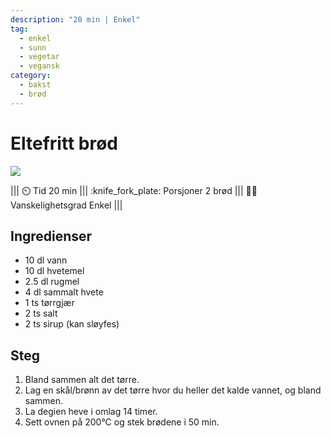 ```yaml
---
description: "20 min | Enkel"
tag:
  - enkel
  - sunn
  - vegetar
  - vegansk
category:
  - bakst
  - brød
---
```


# Eltefritt brød

![](/static/eltefritt-brod/eltefritt-brod.webp)

<!-- dprint-ignore-start -->
||| :timer_clock: Tid
20 min
||| :knife_fork_plate: Porsjoner
2 brød
||| :cook: Vanskelighetsgrad
Enkel
|||
<!-- dprint-ignore-end -->

## Ingredienser

- 10 dl vann
- 10 dl hvetemel
- 2.5 dl rugmel
- 4 dl sammalt hvete
- 1 ts tørrgjær
- 2 ts salt
- 2 ts sirup (kan sløyfes)

## Steg

1. Bland sammen alt det tørre.
2. Lag en skål/brønn av det tørre hvor du heller det kalde vannet, og bland sammen.
3. La degien heve i omlag 14 timer.
4. Sett ovnen på 200°C og stek brødene i 50 min.

<script type="application/ld+json">
{
  "@context": "https://schema.org/",
  "@type": "Recipe",
  "name": "Eltefritt brød",
  "image": "/static/eltefritt-brod/eltefritt-brod.webp",
  "author": {
    "@type": "Person",
    "name": "Eirik Rolland Enger",
    "url": "https://github.com/engeir"
  },
  "datePublished": "2024-05-30",
  "description": "65 min | Enkel",
  "prepTime": "PT15M",
  "cookTime": "PT50M",
  "totalTime": "PT65M",
  "recipeYield": "2 brød",
  "recipeCategory": "Bakst",
  "recipeCuisine": "",
  "keywords": "enkel, brød, bakst, sunt",
  "recipeIngredient": [
    "10 dl vann",
    "10 dl hvetemel",
    "2.5 dl rugmel",
    "4 dl sammalt hvete",
    "1 ts tørrgjær",
    "2 ts salt",
    "2 ts sirup (kan sløyfes)"
  ],
  "recipeInstructions": [
    {
      "@type": "HowToStep",
      "text": "Bland sammen alt det tørre."
    },
    {
      "@type": "HowToStep",
      "text": "Lag en skål/brønn av det tørre hvor du heller det kalde vannet, og bland sammen."
    },
    {
      "@type": "HowToStep",
      "text": "La degien heve i minst 14 timer."
    },
    {
      "@type": "HowToStep",
      "text": "Sett ovnen på 200°C og stek brødene i 50 min."
    }
  ]
}
</script>
